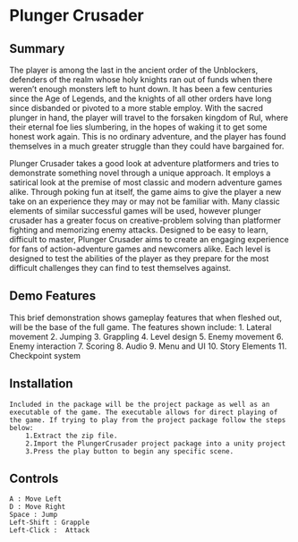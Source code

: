 # Plunger Crusader

## Summary

The player is among the last in the ancient order of the Unblockers, defenders of the realm whose holy knights ran out of funds when there weren’t enough monsters left to hunt down. It has been a few centuries since the Age of Legends, and the knights of all other orders have long since disbanded or pivoted to a more stable employ. With the sacred plunger in hand, the player will travel to the forsaken kingdom of Rul, where their eternal foe lies slumbering, in the hopes of waking it to get some honest work again. This is no ordinary adventure, and the player has found themselves in a much greater struggle than they could have bargained for.

Plunger Crusader takes a good look at adventure platformers and tries to demonstrate something novel through a unique approach. It employs a satirical look at the premise of most classic and modern adventure games alike. Through poking fun at itself, the game aims to give the player a new take on an experience they may or may not be familiar with. Many classic elements of similar successful games will be used, however plunger crusader has a greater focus on creative-problem solving than platformer fighting and memorizing enemy attacks. Designed to be easy to learn, difficult to master, Plunger Crusader aims to create an engaging experience for fans of action-adventure games and newcomers alike. Each level is designed to test the abilities of the player as they prepare for the most difficult challenges they can find to test themselves against.

## Demo Features

This brief demonstration shows gameplay features that when fleshed out, will be the base of the full game. The features shown include:
	1. Lateral movement
	2. Jumping
	3. Grappling
	4. Level design
	5. Enemy movement
	6. Enemy interaction
	7. Scoring
	8. Audio
	9. Menu and UI
	10. Story Elements
	11. Checkpoint system

## Installation

	Included in the package will be the project package as well as an executable of the game. The executable allows for direct playing of the game. If trying to play from the project package follow the steps below:
		1.Extract the zip file.
		2.Import the PlungerCrusader project package into a unity project
		3.Press the play button to begin any specific scene.

## Controls
	
	A : Move Left
	D : Move Right
	Space : Jump
	Left-Shift : Grapple
	Left-Click :  Attack

